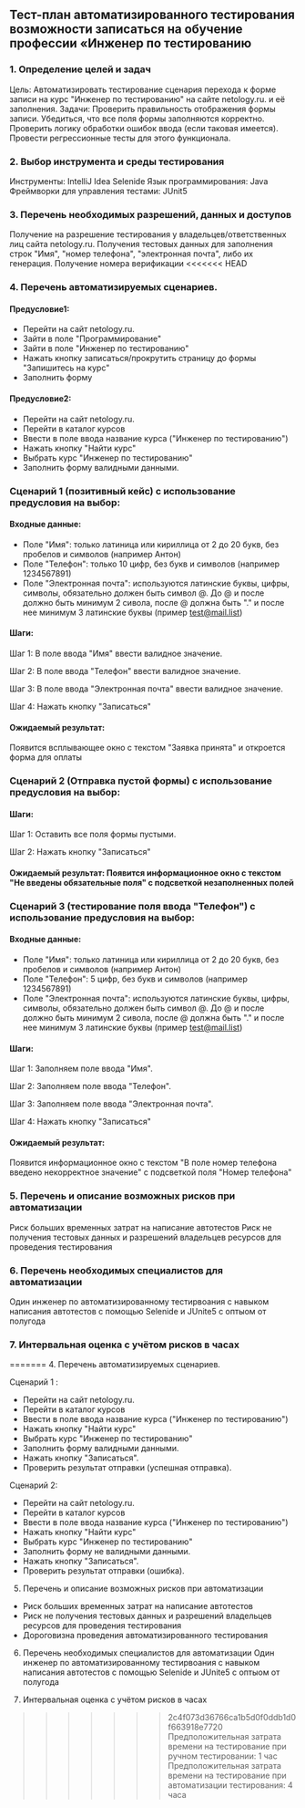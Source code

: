 ## Тест-план автоматизированного тестирования возможности записаться на обучение профессии «Инженер по тестированию

### 1. Определение целей и задач
Цель: Автоматизировать тестирование сценария перехода к форме записи на курс "Инженер по тестированию" на сайте netology.ru. и её заполнения.
Задачи:
Проверить правильность отображения формы записи.
Убедиться, что все поля формы заполняются корректно.
Проверить логику обработки ошибок ввода (если таковая имеется).
Провести регрессионные тесты для этого функционала.

### 2. Выбор инструмента и среды тестирования
Инструменты:
IntelliJ Idea
Selenide
Язык программирования: Java
Фреймворки для управления тестами: JUnit5

### 3. Перечень необходимых разрешений, данных и доступов
Получение на разрешение тестирования у владельцев/ответственных лиц сайта netology.ru.
Получения тестовых данных для заполнения строк "Имя", "номер телефона", "электронная почта", либо их генерация.
Получение номера верификации 
<<<<<<< HEAD

### 4. Перечень автоматизируемых сценариев.

#### Предусловие1:

 - Перейти на сайт netology.ru.
 - Зайти в поле "Программирование"
 - Зайти в поле "Инженер по тестированию"
 - Нажать кнопку записаться/прокрутить страницу до формы "Запишитесь на курс"
 - Заполнить форму

#### Предусловие2:

 - Перейти на сайт netology.ru.
 - Перейти в каталог курсов
 - Ввести  в поле ввода название курса ("Инженер по тестированию")
 - Нажать кнопку "Найти курс"
 - Выбрать курс "Инженер по тестированию"
 - Заполнить форму  валидными данными.


### Сценарий 1 (позитивный кейс) с использование предусловия на выбор:
#### Входные данные:

- Поле "Имя": только латиница или кириллица от 2 до 20 букв, без пробелов и символов (например Антон)
- Поле "Телефон": только 10 цифр, без букв и символов (например 1234567891)
- Поле "Электронная почта": используются латинские буквы, цифры, символы, обязательно должен быть символ @. До @ и после должно быть минимум 2 сивола, после @ должна быть "." и после нее минимум 3 латинские буквы (пример test@mail.list) 

#### Шаги:

Шаг 1: В поле ввода "Имя" ввести валидное значение.  

Шаг 2: В поле ввода "Телефон" ввести валидное значение.  

Шаг 3: В поле ввода "Электронная почта" ввести валидное значение.  

Шаг 4: Нажать кнопку "Записаться"

#### Ожидаемый результат: 

Появится всплывающее окно с текстом "Заявка принята" и откроется форма для оплаты 

 ### Сценарий 2 (Отправка пустой формы) с использование предусловия на выбор:

#### Шаги:

Шаг 1: Оставить все поля формы пустыми.  

Шаг 2: Нажать кнопку "Записаться"

#### Ожидаемый результат: Появится информационное окно с текстом "Не введены обязательные поля" с подсветкой незаполненных полей

### Сценарий 3 (тестирование поля ввода "Телефон") с использование предусловия на выбор:

#### Входные данные:

- Поле "Имя": только латиница или кириллица от 2 до 20 букв, без пробелов и символов (например Антон)
- Поле "Телефон": 5 цифр, без букв и символов (например 1234567891)
- Поле "Электронная почта": используются латинские буквы, цифры, символы, обязательно должен быть символ @. До @ и после должно быть минимум 2 сивола, после @ должна быть "." и после нее минимум 3 латинские буквы (пример test@mail.list)

#### Шаги:

Шаг 1: Заполняем поле ввода "Имя".  

Шаг 2: Заполняем поле ввода "Телефон".  

Шаг 3: Заполняем поле ввода "Электронная почта".  

Шаг 4: Нажать кнопку "Записаться"

#### Ожидаемый результат: 
Появится информационное окно с текстом "В поле номер телефона введено некорректное значение" с подсветкой поля "Номер телефона"

### 5. Перечень и описание возможных рисков при автоматизации
Риск больших временных затрат на написание автотестов
Риск не получения тестовых данных и разрешений владельцев ресурсов для проведения тестирования

### 6. Перечень необходимых специалистов для автоматизации
Один инженер по автоматизированному тестирвоания с навыком написания автотестов с помощью Selenide и JUnite5 с оптыом от полугода

### 7. Интервальная оценка с учётом рисков в часах
=======
4. Перечень автоматизируемых сценариев.

Сценарий 1 :
- Перейти на сайт netology.ru.
- Перейти в каталог курсов
- Ввести  в поле ввода название курса ("Инженер по тестированию")
- Нажать кнопку "Найти курс"
- Выбрать курс "Инженер по тестированию"
- Заполнить форму  валидными данными.
- Нажать кнопку "Записаться".
- Проверить результат отправки (успешная отправка).

Сценарий 2:
- Перейти на сайт netology.ru.
- Перейти в каталог курсов
- Ввести  в поле ввода название курса ("Инженер по тестированию")
- Нажать кнопку "Найти курс"
- Выбрать курс "Инженер по тестированию"
- Заполнить форму  не валидными данными.
- Нажать кнопку "Записаться".
- Проверить результат отправки (ошибка).
  
5. Перечень и описание возможных рисков при автоматизации
- Риск больших временных затрат на написание автотестов
- Риск не получения тестовых данных и разрешений владельцев ресурсов для проведения тестирования
- Дороговизна проведения автоматизированного тестирования

6. Перечень необходимых специалистов для автоматизации
Один инженер по автоматизированному тестирвоания с навыком написания автотестов с помощью Selenide и JUnite5 с оптыом от полугода

7. Интервальная оценка с учётом рисков в часах
>>>>>>> 2c4f073d36766ca1b5d0f0ddb1d0f663918e7720
Предположительная затрата времени на тестирование при ручном тестировании: 1 час
Предположительная затрата времени на тестирование при автоматизации тестирования: 4 часа
